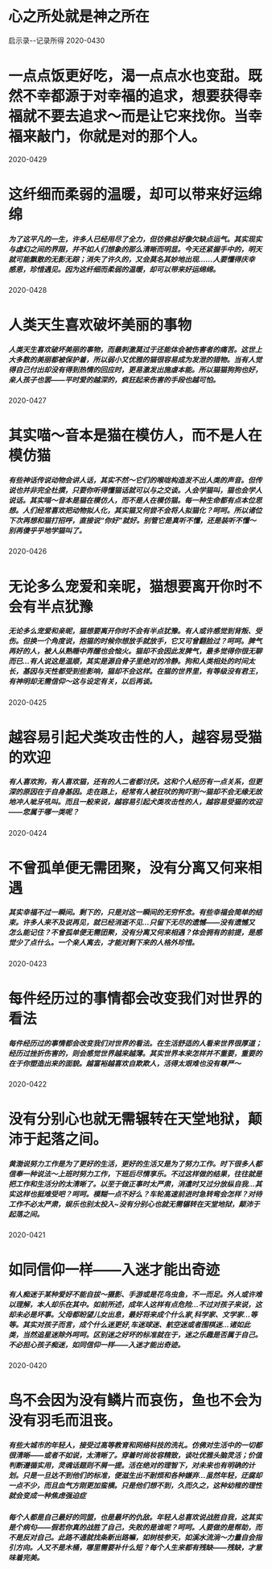 # 心之所处就是神之所在
启示录--记录所得
2020-0430
# 一点点饭更好吃，渴一点点水也变甜。既然不幸都源于对幸福的追求，想要获得幸福就不要去追求～而是让它来找你。当幸福来敲门，你就是对的那个人。
2020-0429
# 这纤细而柔弱的温暖，却可以带来好运绵绵
##### 为了这平凡的一生，许多人已经用尽了全力，但彷佛总好像欠缺点运气。其实现实与虚幻之间的界限，并不如人们想象的那么清晰而明显。今天还紧握手中的，明天就可能飘散的无影无踪；消失了许久的，又会莫名其妙地出现……人要懂得庆幸感恩，珍惜遇见。因为这纤细而柔弱的温暖，却可以带来好运绵绵。

2020-0428
# 人类天生喜欢破坏美丽的事物
##### 人类天生喜欢破坏美丽的事物，而最刺激莫过于还能体会被伤害者的痛苦。这世上大多数的美丽都被保护着，所以弱小又优雅的猫很容易成为发泄的猎物。当有人觉得自己付出却没有得到热情的回应时，更易激发出施虐本能。所以猫猫狗狗也好，亲人孩子也罢——平时爱的越深的，疯狂起来伤害的手段也越可怕。
2020-0427
# 其实喵～音本是猫在模仿人，而不是人在模仿猫

##### 有些神话传说动物会讲人话，其实不然～它们的喉咙构造发不出人类的声音。但传说也并非完全杜撰，只要你听得懂猫话就可以与之交谈。人会学猫叫，猫也会学人说话。其实喵～音本是猫在模仿人，而不是人在模仿猫。每一种生命都有点本位思想。人们经常喜欢把动物拟人化，其实猫又何尝不会将人拟猫化？呵呵。所以诸位下次再想和猫打招呼，直接说“你好”就好。别管它是真听不懂，还是装听不懂～别再傻乎乎地学猫叫了。

2020-0426
# 无论多么宠爱和亲昵，猫想要离开你时不会有半点犹豫
##### 无论多么宠爱和亲昵，猫想要离开你时不会有半点犹豫。有人或许感觉到背叛、受伤。但换一个角度说，抱猫的时候你想放手就放手，它又可曾翻脸过？呵呵。脾气再好的人，被人从熟睡中弄醒也会恼火。猫却不会因此发脾气，最多觉得你很无聊而已…有人说这是温顺，其实是源自骨子里绝对的冷静。狗和人类相处的时间太长，基因与天性都受到些影响，猫却不会这样。在猫的世界里，有等级没有君王，有神明却无需信仰～这与设定有关，以后再谈。

2020-0425

# 越容易引起犬类攻击性的人，越容易受猫的欢迎

##### 有人喜欢狗，有人喜欢猫，还有的人二者都讨厌。这和个人经历有一点关系，但更深的原因在于自身基因。走在路上，经常有人被狂吠的狗吓到～猫却不会无缘无故地冲人呲牙吼叫。而且一般来说，越容易引起犬类攻击性的人，越容易受猫的欢迎——您属于哪一类呢？

2020-0424


# 不曾孤单便无需团聚，没有分离又何来相遇


##### 其实幸福不过一瞬间。剩下的，只是对这一瞬间的无穷怀念。有些幸福会简单的结束。许多人来不及说再见，就已经消逝不见…只留下无尽的遗憾——没有遗憾又怎么能记住？不曾孤单便无需团聚，没有分离又何来相遇？体会拥有的前提，是感觉少了点什么。一个亲人离去，才能对剩下来的人格外珍惜。


2020-0423


# 每件经历过的事情都会改变我们对世界的看法


##### 每件经历过的事情都会改变我们对世界的看法。在生活舒适的人看来世界很厚道；经历过挫折伤害的，则会感觉世界越来越薄。其实世界本来怎样并不重要，重要的在于你塑造出来的面貌。越富裕越喜欢自欺欺人，活得太艰难也没有尊严～
2020-0422

# 没有分别心也就无需辗转在天堂地狱，颠沛于起落之间。 


##### 黄渤说努力工作是为了更好的生活，更好的生活又是为了努力工作。时下很多人都信奉一种说法～上班时努力工作，下班后尽情享乐。不过这样做的结果，往往就是把工作和生活分的太清晰了。以至于做正事时太严肃，消遣时又过分放纵自我…其实这样也挺难受吧？呵呵。模糊一点不好么？车轮高速前进时急转弯会怎样？对待工作不必太严肃，娱乐也别太投入~没有分别心也就无需辗转在天堂地狱，颠沛于起落之间。

2020-0421
# 如同信仰一样——入迷才能出奇迹


##### 有人痴迷于某种爱好不能自拔～摄影、手游或是花鸟虫鱼，不一而足。外人或许难以理解，本人却乐在其中。如前所述，成年人这样有点危险…不过对孩子来说，这却未必是坏事。父母都盼望儿女出息，最好将来成个什么家,科学家、文学家…等等。其实对孩子而言，成个什么迷更好,车迷球迷、航空迷或者围棋迷…诸如此类，当然追星迷除外呵呵。区别迷之好坏的标准就在于，迷之乐趣是否属于自己。不必担心孩子痴迷，如同信仰一样——入迷才能出奇迹。


2020-0420

# 鸟不会因为没有鳞片而哀伤，鱼也不会为没有羽毛而沮丧。


##### 有些大城市的年轻人，接受过高等教育和网络科技的洗礼。仿佛对生活中的一切都很清晰——或者不如说，太清晰了。穿着时尚妆容精致，谈吐优雅头脑灵活；价值判断遵循实用，灵魂话题则不屑一提。活在绝对的理智下，对未来也有明确的计划。只是一旦达不到他们的标准，便滋生出不耐烦和各种嫌弃…虽然年轻，迂腐却一点不少，而且血气方刚更加蛮横。只是他们想不到，久而久之，这种幼稚的理性就会变成一种焦虑强迫症


##### 每个人都是自己最好的同盟，也是最坏的仇敌。年轻人总喜欢说战胜自我，这其实是个病句——假若你真的战胜了自己，失败的是谁呢？呵呵。人要做的是帮助，而不是反对自己。此路不通就找条新出路嘛，如树枝参天，如溪水流淌～力量自会指引方向。人又不是木桶，哪里需要补什么短？每个人生来都有残缺——残缺，才意味着完美。

